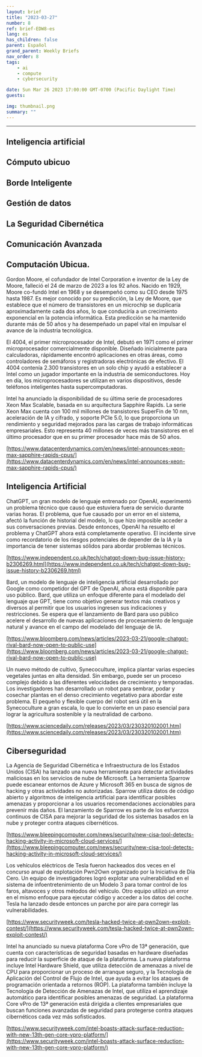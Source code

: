 ```yaml
---
layout: brief
title: "2023-03-27"
number: 8
ref: brief-EDW8-es
lang: es
has_children: false
parent: Español
grand_parent: Weekly Briefs
nav_order: 8
tags:
    - ai
    - compute
    - cybersecurity

date: Sun Mar 26 2023 17:00:00 GMT-0700 (Pacific Daylight Time)
guests:

img: thumbnail.png
summary: ""
---
```




---


## Inteligencia artificial

## Cómputo ubicuo

## Borde Inteligente

## Gestión de datos

## La Seguridad Cibernética

## Comunicación Avanzada
## Computación Ubicua.

Gordon Moore, el cofundador de Intel Corporation e inventor de la Ley de Moore, falleció el 24 de marzo de 2023 a los 92 años. Nacido en 1929, Moore co-fundó Intel en 1968 y se desempeñó como su CEO desde 1975 hasta 1987. Es mejor conocido por su predicción, la Ley de Moore, que establece que el número de transistores en un microchip se duplicaría aproximadamente cada dos años, lo que conduciría a un crecimiento exponencial en la potencia informática. Esta predicción se ha mantenido durante más de 50 años y ha desempeñado un papel vital en impulsar el avance de la industria tecnológica.

El 4004, el primer microprocesador de Intel, debutó en 1971 como el primer microprocesador comercialmente disponible. Diseñado inicialmente para calculadoras, rápidamente encontró aplicaciones en otras áreas, como controladores de semáforos y registradoras electrónicas de efectivo. El 4004 contenía 2.300 transistores en un solo chip y ayudó a establecer a Intel como un jugador importante en la industria de semiconductores. Hoy en día, los microprocesadores se utilizan en varios dispositivos, desde teléfonos inteligentes hasta supercomputadoras.

Intel ha anunciado la disponibilidad de su última serie de procesadores Xeon Max Scalable, basada en su arquitectura Sapphire Rapids. La serie Xeon Max cuenta con 100 mil millones de transistores SuperFin de 10 nm, aceleración de IA y cifrado, y soporte PCIe 5.0, lo que proporciona un rendimiento y seguridad mejorados para las cargas de trabajo informáticas empresariales. Esto representa 40 millones de veces más transistores en el último procesador que en su primer procesador hace más de 50 años.

[https://www.datacenterdynamics.com/en/news/intel-announces-xeon-max-sapphire-rapids-cpus/](https://www.datacenterdynamics.com/en/news/intel-announces-xeon-max-sapphire-rapids-cpus/)

## Inteligencia Artificial

ChatGPT, un gran modelo de lenguaje entrenado por OpenAI, experimentó un problema técnico que causó que estuviera fuera de servicio durante varias horas. El problema, que fue causado por un error en el sistema, afectó la función de historial del modelo, lo que hizo imposible acceder a sus conversaciones previas. Desde entonces, OpenAI ha resuelto el problema y ChatGPT ahora está completamente operativo. El incidente sirve como recordatorio de los riesgos potenciales de depender de la IA y la importancia de tener sistemas sólidos para abordar problemas técnicos.

[https://www.independent.co.uk/tech/chatgpt-down-bug-issue-history-b2306269.html](https://www.independent.co.uk/tech/chatgpt-down-bug-issue-history-b2306269.html)

Bard, un modelo de lenguaje de inteligencia artificial desarrollado por Google como competidor del GPT de OpenAI, ahora está disponible para uso público. Bard, que utiliza un enfoque diferente para el modelado del lenguaje que GPT, tiene como objetivo generar textos más creativos y diversos al permitir que los usuarios ingresen sus indicaciones y restricciones. Se espera que el lanzamiento de Bard para uso público acelere el desarrollo de nuevas aplicaciones de procesamiento de lenguaje natural y avance en el campo del modelado del lenguaje de IA.

[https://www.bloomberg.com/news/articles/2023-03-21/google-chatgpt-rival-bard-now-open-to-public-use](https://www.bloomberg.com/news/articles/2023-03-21/google-chatgpt-rival-bard-now-open-to-public-use)

Un nuevo método de cultivo, Synecoculture, implica plantar varias especies vegetales juntas en alta densidad. Sin embargo, puede ser un proceso complejo debido a las diferentes velocidades de crecimiento y temporadas. Los investigadores han desarrollado un robot para sembrar, podar y cosechar plantas en el denso crecimiento vegetativo para abordar este problema. El pequeño y flexible cuerpo del robot será útil en la Synecoculture a gran escala, lo que lo convierte en un paso esencial para lograr la agricultura sostenible y la neutralidad de carbono.

[https://www.sciencedaily.com/releases/2023/03/230320102001.htm](https://www.sciencedaily.com/releases/2023/03/230320102001.htm)

## Ciberseguridad

La Agencia de Seguridad Cibernética e Infraestructura de los Estados Unidos (CISA) ha lanzado una nueva herramienta para detectar actividades maliciosas en los servicios de nube de Microsoft. La herramienta Sparrow puede escanear entornos de Azure y Microsoft 365 en busca de signos de hacking y otras actividades no autorizadas. Sparrow utiliza datos de código abierto y algoritmos de inteligencia artificial para identificar posibles amenazas y proporcionar a los usuarios recomendaciones accionables para prevenir más daños. El lanzamiento de Sparrow es parte de los esfuerzos continuos de CISA para mejorar la seguridad de los sistemas basados en la nube y proteger contra ataques cibernéticos.

[https://www.bleepingcomputer.com/news/security/new-cisa-tool-detects-hacking-activity-in-microsoft-cloud-services/](https://www.bleepingcomputer.com/news/security/new-cisa-tool-detects-hacking-activity-in-microsoft-cloud-services/)

Los vehículos eléctricos de Tesla fueron hackeados dos veces en el concurso anual de explotación Pwn2Own organizado por la Iniciativa de Día Cero. Un equipo de investigadores logró explotar una vulnerabilidad en el sistema de infoentretenimiento de un Modelo 3 para tomar control de los faros, altavoces y otros métodos del vehículo. Otro equipo utilizó un error en el mismo enfoque para ejecutar código y acceder a los datos del coche. Tesla ha lanzado desde entonces un parche por aire para corregir las vulnerabilidades.

[https://www.securityweek.com/tesla-hacked-twice-at-pwn2own-exploit-contest/](https://www.securityweek.com/tesla-hacked-twice-at-pwn2own-exploit-contest/)

Intel ha anunciado su nueva plataforma Core vPro de 13ª generación, que cuenta con características de seguridad basadas en hardware diseñadas para reducir la superficie de ataque de la plataforma. La nueva plataforma incluye Intel Hardware Shield, que utiliza detección de amenazas a nivel de CPU para proporcionar un proceso de arranque seguro, y la Tecnología de Aplicación del Control de Flujo de Intel, que ayuda a evitar los ataques de programación orientada a retornos (ROP). La plataforma también incluye la Tecnología de Detección de Amenazas de Intel, que utiliza el aprendizaje automático para identificar posibles amenazas de seguridad. La plataforma Core vPro de 13ª generación está dirigida a clientes empresariales que buscan funciones avanzadas de seguridad para protegerse contra ataques cibernéticos cada vez más sofisticados.

[https://www.securityweek.com/intel-boasts-attack-surface-reduction-with-new-13th-gen-core-vpro-platform/](https://www.securityweek.com/intel-boasts-attack-surface-reduction-with-new-13th-gen-core-vpro-platform/)


